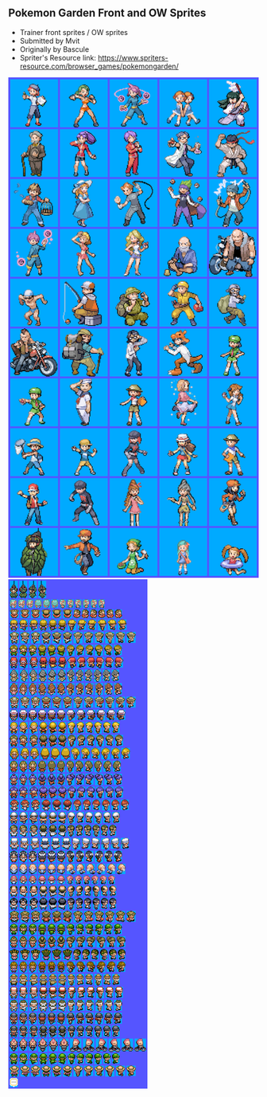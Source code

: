 ## Pokemon Garden Front and OW Sprites
- Trainer front sprites / OW sprites
- Submitted by Mvit
- Originally by Bascule
- Spriter's Resource link: https://www.spriters-resource.com/browser_games/pokemongarden/

![FrontSpriteSheet.png](FrontSpriteSheet.png)
![OWSpriteSheet.png](OWSpriteSheet.png)

